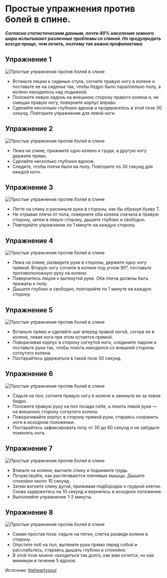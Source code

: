 # Простые упражнения против болей в спине.
_**Согласно статистическим данным, почти 40% населения земного шара испытывают различные проблемы со спиной. Но предупредить всегда проще, чем лечить, поэтому так важна профилактика.**_

## Упражнение 1

![Простые упражнения против болей в спине](/images/Houseworks/Health/boly_spina_001.jpg 'Простые упражнения против болей в спине')

- Встаньте лицом к сиденью стула, согните правую ногу в колене и поставьте ее на сиденье так, чтобы бедро было параллельно полу, а колено находилось над лодыжкой.
- Положите левую ладонь на внешнюю сторону правого колена и, не смещая правую ногу, поверните корпус вправо.
- Сделайте несколько глубоких вдохов и продержитесь в этой позе 30 секунд. Повторите упражнение для левой ноги.

## Упражнение 2

![Простые упражнения против болей в спине](/images/Houseworks/Health/boly_spina_002.jpg 'Простые упражнения против болей в спине')

- Лежа на спине, прижмите одно колено к груди, а другую ногу держите прямо.
- Сделайте несколько глубоких вдохов.
- Следите, чтобы плечи были на полу. Повторите по 30 секунд для каждой ноги.

## Упражнение 3

![Простые упражнения против болей в спине](/images/Houseworks/Health/boly_spina_003.jpg 'Простые упражнения против болей в спине')

- Лягте на спину и раскиньте руки в стороны, как бы образуя букву Т.
- Не отрывая плечи от пола, поверните оба колена сначала в правую сторону, затем в левую сторону, дышите глубоко и свободно.
- Повторяйте упражнение по 1 минуте на каждую сторону.

## Упражнение 4

![Простые упражнения против болей в спине](/images/Houseworks/Health/boly_spina_004.jpg 'Простые упражнения против болей в спине')

- Лежа на спине, разведите руки в стороны, держите одну ногу прямой. Вторую ногу согните в колене под углом 90°, поставьте противоположную руку на колено.
- Повернитесь лицом к вытянутой руке. Оба плеча должны быть прижаты к полу.
- Дышите глубоко и свободно, повторяйте по 1 минуте на каждую сторону.

## Упражнение 5

![Простые упражнения против болей в спине](/images/Houseworks/Health/boly_spina_005.jpg 'Простые упражнения против болей в спине')

- Встаньте прямо и сделайте шаг вперед правой ногой, согнув ее в колене, левая нога при этом остается прямой.
- Поворачивая корпус в сторону согнутой ноги, соедините ладони и поставьте руки так, чтобы локоть находился со внешней стороны согнутого колена.
- Постарайтесь удержаться в такой позе 30 секунд.

## Упражнение 6

![Простые упражнения против болей в спине](/images/Houseworks/Health/boly_spina_006.jpg 'Простые упражнения против болей в спине')

- Сядьте на пол, согните правую ногу в колене и закиньте ее за левое бедро.
- Положите правую руку на пол позади себя, а локоть левой руки — на внешнюю сторону согнутого колена.
- Поворачивайте корпус в сторону прямой руки, стараясь сохранить ноги в исходном положении.
- Постарайтесь зафиксировать позу от 30 до 60 секунд и не забудьте поменять ноги.

## Упражнение 7

![Простые упражнения против болей в спине](/images/Houseworks/Health/boly_spina_007.jpg 'Простые упражнения против болей в спине')

- Втаньте на колени, выгните спину и поднимите грудь.
- Почувствуйте, как растягиваются плечевые мышцы. Дышите спокойно около 10 секунд.
- Затем вогните спину дугой, прижимая подбородок к грудной клетке. Снова задержитесь на 10 секунд и вернитесь в исходное положение.
- Выполняйте упражнение 1-2 минуты.

## Упражнение 8

![Простые упражнения против болей в спине](/images/Houseworks/Health/boly_spina_008.jpg 'Простые упражнения против болей в спине')

- Самая простая поза: сядьте на пятки, слегка разведя колени в сторону.
- Опустите лоб на пол, вытяните руки прямо перед собой и расслабьтесь, стараясь дышать глубоко и спокойно.
- В этой позе можно находиться так долго, как вам хочется, но как минимум в течение 5 вдохов.

Источник: [theheartysoul](http://theheartysoul.com/8-easy-yoga-poses-to-relieve-sciatica-pain-in-16-minutes-or-less/)
